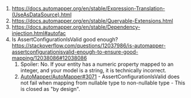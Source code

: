 1. https://docs.automapper.org/en/stable/Expression-Translation-(UseAsDataSource).html
2. https://docs.automapper.org/en/stable/Queryable-Extensions.html
3. https://docs.automapper.org/en/stable/Dependency-injection.html#autofac
4. Is AssertConfigurationIsValid good enough? https://stackoverflow.com/questions/12037986/is-automapper-assertconfigurationisvalid-enough-to-ensure-good-mapping/12038086#12038086
    1. Spoiler: No.  If your entity has a numeric property mapped to an integer, and your model is a string, it is technically incorrect. 
    2. [AutoMapper/AutoMapper#3071](https://github.com/AutoMapper/AutoMapper/issues/3071) - AssertConfigurationIsValid does not fail when mapping from nullable type to non-nullable type
           - This is closed as "by design".
